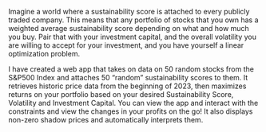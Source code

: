 Imagine a world where a sustainability score is attached to every publicly traded company. This means that any portfolio of stocks that you own has a weighted average sustainability score depending on what and how much you buy. Pair that with your investment capital, and the overall volatility you are willing to accept for your investment, and you have yourself a linear optimization problem.

I have created a web app that takes on data on 50 random stocks from the S&P500 Index and attaches 50 “random” sustainability scores to them. It retrieves historic price data from the beginning of 2023, then maximizes returns on your portfolio based on your desired Sustainability Score, Volatility and Investment Capital. You can view the app and interact with the constraints and view the changes in your profits on the go! It also displays non-zero shadow prices and automatically interprets them.
